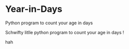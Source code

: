 # Year-in-Days
Python program to count your age in days 


Schwifty litlle python program to count your age in days !

hah
